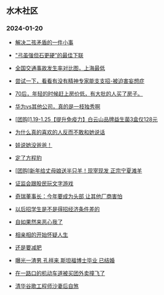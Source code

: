 ## 水木社区 
### 2024-01-20

+ [解决二孩矛盾的一件小事](https://www.mysmth.net/nForum/article/ChildEducation/2340886)

+ ["弓虽强但石更硬”的最佳下联](https://www.mysmth.net/nForum/article/Joke/4145029)

+ [全国交通事故发生率对比图，上海最低](https://www.mysmth.net/nForum/article/AutoWorld/1944766445)

+ [尝试一下，看看有没有精神专家能支支招-被迫害妄想症](https://www.mysmth.net/nForum/article/Mentality/255134)

+ [70后，年轻的时候赶上房价低，有大批的人买了房子。](https://www.mysmth.net/nForum/article/FamilyLife/1766591302)

+ [华为vs其他公司，真的是一枝独秀啊](https://www.mysmth.net/nForum/article/ITExpress/2514964)

+ [[团购]1.19-1.25【提升免疫力】白云山品牌益生菌3盒仅128元](https://www.mysmth.net/nForum/article/ADAgent_TG/1316221)

+ [为什么真的喜欢的人反而不敢和她说话](https://www.mysmth.net/nForum/article/Love/6278484)

+ [娃说她没爸爸！](https://www.mysmth.net/nForum/article/Divorce/2062245)

+ [定了方程豹](https://www.mysmth.net/nForum/article/GreenAuto/1457918)

+ [[团购]新年给丈母娘送半只羊！现宰现发 正宗宁夏滩羊](https://www.mysmth.net/nForum/article/ADAgent_TG/1316296)

+ [证监会跟股民玩文字游戏](https://www.mysmth.net/nForum/article/Stock/10759104)

+ [奇瑞董事长：今年要成为头部 让其他厂商害怕](https://www.mysmth.net/nForum/article/GreenAuto/1458530)

+ [以后招学生是不是得招经济条件差的](https://www.mysmth.net/nForum/article/QingJiao/844256)

+ [自如果然来恶心我了](https://www.mysmth.net/nForum/article/HouseRent/864301)

+ [相亲相的开始怀疑人生](https://www.mysmth.net/nForum/article/Age/20333240)

+ [还是要减肥](https://www.mysmth.net/nForum/article/Divorce/2062647)

+ [曝光一渣男  孔祥来  斯坦福博士毕业   已结婚](https://www.mysmth.net/nForum/article/PieLove/2873122)

+ [在一路口的机动车道被买团外卖撞飞了](https://www.mysmth.net/nForum/article/AutoWorld/1944767574)

+ [清华谷歌工程师沙妻后自煞](https://www.mysmth.net/nForum/article/FamilyLife/1766591878)

